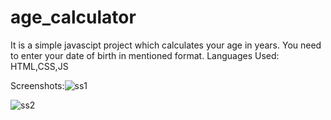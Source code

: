 # age_calculator
It is a simple javascipt project which calculates your age in years. You need to enter your date of birth in mentioned format.
Languages Used: HTML,CSS,JS

Screenshots:![ss1](https://user-images.githubusercontent.com/69798163/167004495-1ca5c9cd-e2d0-4951-865a-bb317814a251.PNG)


![ss2](https://user-images.githubusercontent.com/69798163/167004524-764432af-0f49-44f0-bea1-cfac2faf9291.PNG)

